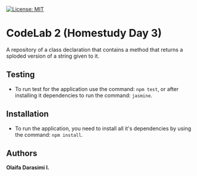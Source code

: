 [![License: MIT](https://img.shields.io/badge/License-MIT-yellow.svg)](https://opensource.org/licenses/MIT)

# CodeLab 2 (Homestudy Day 3)
A repository of a class declaration that contains a method that returns a sploded version of a string given to it. 

## Testing
- To run test for the application use the command: `npm test`, or after installing it dependencies to run the command: `jasmine`.

## Installation
- To run the application, you need to install all it's dependencies by using the command: `npm install`.

## Authors
**Olaifa Darasimi I.**